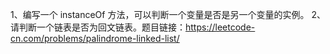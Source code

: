 1、编写一个 instanceOf 方法，可以判断一个变量是否是另一个变量的实例。
2、请判断一个链表是否为回文链表。题目链接：https://leetcode-cn.com/problems/palindrome-linked-list/